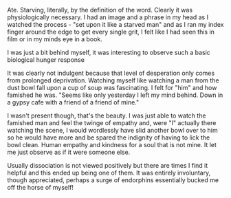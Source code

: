 Ate. Starving, literally, by the definition of the word. Clearly it was physiologically necessary. I had an image and a phrase in my head as I watched the process - "set upon it like a starved man" and as I ran my index finger around the edge to get every single grit, I felt like I had seen this in film or in my minds eye in a book.

I was just a bit behind myself, it was interesting to observe such a basic biological hunger response

It was clearly not indulgent because that level of desperation only comes from prolonged deprivation. Watching myself like watching a man from the dust bowl fall upon a cup of soup was fascinating. I felt for "him" and how famished he was. "Seems like only yesterday I left my mind behind. Down in a gypsy cafe with a friend of a friend of mine."

I wasn't present though, that's the beauty. I was just able to watch the famished man and feel the twinge of empathy and, were "I" actually there watching the scene, I would wordlessly have slid another bowl over to him so he would have more and be spared the indignity of having to lick the bowl clean. Human empathy and kindness for a soul that is not mine. It let me just observe as if it were someone else.

Usually dissociation is not viewed positively but there are times I find it helpful and this ended up being one of them. It was entirely involuntary, though appreciated, perhaps a surge of endorphins essentially bucked me off the horse of myself!